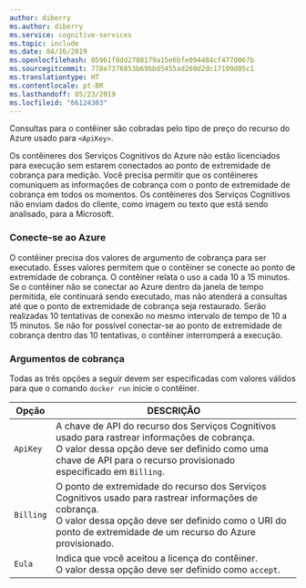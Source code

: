 ```yaml
---
author: diberry
ms.author: diberry
ms.service: cognitive-services
ms.topic: include
ms.date: 04/16/2019
ms.openlocfilehash: 05961f8dd2788179a15e6bfe094484cf4770067b
ms.sourcegitcommit: 778e7376853b69bbd5455ad260d2dc17109d05c1
ms.translationtype: HT
ms.contentlocale: pt-BR
ms.lasthandoff: 05/23/2019
ms.locfileid: "66124303"
---
```

Consultas para o contêiner são cobradas pelo tipo de preço do recurso do Azure usado para `<ApiKey>`.

Os contêineres dos Serviços Cognitivos do Azure não estão licenciados para execução sem estarem conectados ao ponto de extremidade de cobrança para medição. Você precisa permitir que os contêineres comuniquem as informações de cobrança com o ponto de extremidade de cobrança em todos os momentos. Os contêineres dos Serviços Cognitivos não enviam dados do cliente, como imagem ou texto que está sendo analisado, para a Microsoft. 

### <a name="connect-to-azure"></a>Conecte-se ao Azure

O contêiner precisa dos valores de argumento de cobrança para ser executado. Esses valores permitem que o contêiner se conecte ao ponto de extremidade de cobrança. O contêiner relata o uso a cada 10 a 15 minutos. Se o contêiner não se conectar ao Azure dentro da janela de tempo permitida, ele continuará sendo executado, mas não atenderá a consultas até que o ponto de extremidade de cobrança seja restaurado. Serão realizadas 10 tentativas de conexão no mesmo intervalo de tempo de 10 a 15 minutos. Se não for possível conectar-se ao ponto de extremidade de cobrança dentro das 10 tentativas, o contêiner interromperá a execução. 

### <a name="billing-arguments"></a>Argumentos de cobrança

Todas as três opções a seguir devem ser especificadas com valores válidos para que o comando `docker run` inicie o contêiner.

| Opção | DESCRIÇÃO |
|--------|-------------|
| `ApiKey` | A chave de API do recurso dos Serviços Cognitivos usado para rastrear informações de cobrança.<br/>O valor dessa opção deve ser definido como uma chave de API para o recurso provisionado especificado em `Billing`. |
| `Billing` | O ponto de extremidade do recurso dos Serviços Cognitivos usado para rastrear informações de cobrança.<br/>O valor dessa opção deve ser definido como o URI do ponto de extremidade de um recurso do Azure provisionado.|
| `Eula` | Indica que você aceitou a licença do contêiner.<br/>O valor dessa opção deve ser definido como `accept`. |


